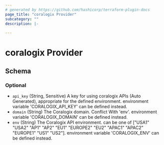 ```yaml
---
# generated by https://github.com/hashicorp/terraform-plugin-docs
page_title: "coralogix Provider"
subcategory: ""
description: |-
  
---
```


# coralogix Provider





<!-- schema generated by tfplugindocs -->
## Schema

### Optional

- `api_key` (String, Sensitive) A key for using coralogix APIs (Auto Generated), appropriate for the defined environment. environment variable 'CORALOGIX_API_KEY' can be defined instead.
- `domain` (String) The Coralogix domain. Conflict With 'env'. environment variable 'CORALOGIX_DOMAIN' can be defined instead.
- `env` (String) The Coralogix API environment. can be one of ["USA1" "USA2" "AP1" "AP2" "EU1" "EUROPE2" "EU2" "APAC1" "APAC2" "EUROPE1" "US1" "US2"]. environment variable 'CORALOGIX_ENV' can be defined instead.

